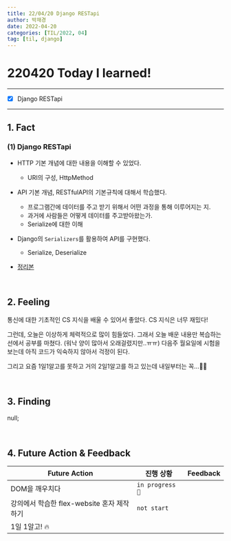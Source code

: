 ```yaml
---
title: 22/04/20 Django RESTapi
author: 박재경
date: 2022-04-20
categories: [TIL/2022, 04]
tag: [til, django]
---
```


# 220420 Today I learned!

---

- [x]  Django RESTapi

---

## 1. Fact 

### (1)  Django RESTapi

- HTTP 기본 개념에 대한 내용을 이해할 수 있었다. 
  - URI의 구성, HttpMethod

- API 기본 개념, RESTfulAPI의 기본규칙에 대해서 학습했다. 
  - 프로그램간에 데이터를 주고 받기 위해서 어떤 과정을 통해 이루어지는 지.
  - 과거에 사람들은 어떻게 데이터를 주고받아왔는가. 
  - Serialize에 대한 이해

- Django의 `Serializers`를 활용하여 API를 구현했다.
  - Serialize, Deserialize

- [정리본](https://github.com/JaeKP/Study/blob/master/web/Django/08_REST%20API.md)

<br>

## 2. Feeling

 통신에 대한 기초적인 CS 지식을 배울 수 있어서 좋았다. CS 지식은 너무 재밌다!

그런데, 오늘은 이상하게 체력적으로 많이 힘들었다. 그래서 오늘 배운 내용만 복습하는 선에서 공부를 마쳤다. (워낙 양이 많아서 오래걸렸지만..ㅠㅠ)
다음주 월요일에 시험을 보는데 아직 코드가 익숙하지 않아서 걱정이 된다. 

그리고 요즘 1일1알고를 못하고 거의 2일1알고를 하고 있는데 내일부터는 꼭...🙋‍♀️

<br>

## 3. Finding 

null;

<br>

## 4. Future Action & Feedback

| Future Action                              | 진행 상황       | Feedback |
| ------------------------------------------ | --------------- | -------- |
| DOM을 깨우치다                             | `in progress 🚀` |          |
| 강의에서 학습한 flex-website 혼자 제작하기 | `not start`     |          |
| 1일 1알고! 🔥                               |                 |          |

<br>
